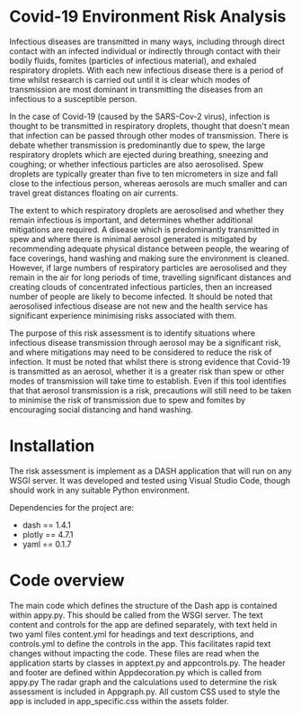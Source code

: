 # Covid-19 Environment Risk Analysis

Infectious diseases are transmitted in many ways, including through direct contact with an infected individual or indirectly through contact with their bodily fluids, fomites (particles of infectious material), and exhaled respiratory droplets. With each new infectious disease there is a period of time whilst research is carried out until it is clear which modes of transmission are most dominant in transmitting the diseases from an infectious to a susceptible person.

In the case of Covid-19 (caused by the SARS-Cov-2 virus), infection is thought to be transmitted in respiratory droplets, thought that doesn't mean that infection can be passed through other modes of transmission. There is debate whether transmission is predominantly due to spew, the large respiratory droplets which are ejected during breathing, sneezing and coughing; or whether infectious particles are also aerosolised. Spew droplets are typically greater than five to ten micrometers in size and fall close to the infectious person, whereas aerosols are much smaller and can travel great distances floating on air currents.

The extent to which respiratory droplets are aerosolised and whether they remain infectious is important, and determines whether additional mitigations are required. A disease which is predominantly transmitted in spew and where there is minimal aerosol generated is mitigated by recommending adequate physical distance between people, the wearing of face coverings, hand washing and making sure the environment is cleaned. However, if large numbers of respiratory particles are aerosolised and they remain in the air for long periods of time, travelling significant distances and creating clouds of concentrated infectious particles, then an increased number of people are likely to become infected. It should be noted that aerosolised infectious disease are not new and the health service has significant experience minimising risks associated with them.

The purpose of this risk assessment is to identify situations where infectious disease transmission through aerosol may be a significant risk, and where mitigations may need to be considered to reduce the risk of infection. It must be noted that whilst there is strong evidence that Covid-19 is transmitted as an aerosol, whether it is a greater risk than spew or other modes of transmission will take time to establish. Even if this tool identifies that that aerosol transmission is a risk, precautions will still need to be taken to minimise the risk of transmission due to spew and fomites by encouraging social distancing and hand washing.

# Installation

The risk assessment is implement as a DASH application that will run on any WSGI server. It was developed and tested using Visual Studio Code, though should work in any suitable Python environment.

Dependencies for the project are:
* dash == 1.4.1
* plotly == 4.7.1
* yaml == 0.1.7

# Code overview
The main code which defines the structure of the Dash app is contained within appy.py. This should be called from the WSGI server.
The text content and controls for the app are defined separately, with text held in two yaml files content.yml for headings and text descriptions, and controls.yml to define the controls in the app. This facilitates rapid text changes without impacting the code. These files are read when the application starts by classes in apptext.py and appcontrols.py.
The header and footer are defined within Appdecoration.py which is called from appy.py
The radar graph and the calculations used to determine the risk assessment is included in Appgraph.py.
All custom CSS used to style the app is included in app_specific.css within the assets folder.